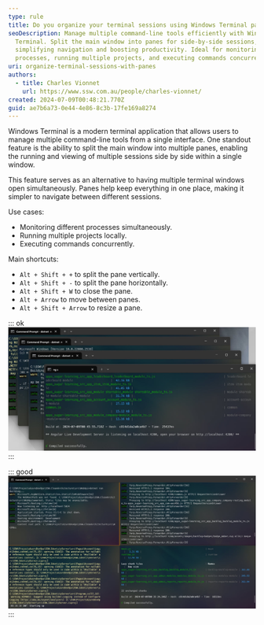```yaml
---
type: rule
title: Do you organize your terminal sessions using Windows Terminal panes?
seoDescription: Manage multiple command-line tools efficiently with Windows
  Terminal. Split the main window into panes for side-by-side sessions,
  simplifying navigation and boosting productivity. Ideal for monitoring
  processes, running multiple projects, and executing commands concurrently.
uri: organize-terminal-sessions-with-panes
authors:
  - title: Charles Vionnet
    url: https://www.ssw.com.au/people/charles-vionnet/
created: 2024-07-09T00:48:21.770Z
guid: ae7b6a73-0e44-4e86-8c3b-17fe169a8274
---
```


Windows Terminal is a modern terminal application that allows users to manage multiple command-line tools from a single interface. One standout feature is the ability to split the main window into multiple panes, enabling the running and viewing of multiple sessions side by side within a single window.
            
<!--endintro-->

This feature serves as an alternative to having multiple terminal windows open simultaneously. Panes help keep everything in one place, making it simpler to navigate between different sessions.

Use cases:
- Monitoring different processes simultaneously.
- Running multiple projects locally.
- Executing commands concurrently.

Main shortcuts:
- `Alt + Shift + +` to split the pane vertically.
- `Alt + Shift + -` to split the pane horizontally.
- `Alt + Shift + W` to close the pane.
- `Alt + Arrow` to move between panes.
- `Alt + Shift + Arrow` to resize a pane.

::: ok  
![Figure: APIs and front-end applications running in different windows](multiple-windows.jpg)
:::

::: good  
![Figure: APIs and front-end applications running in panes](one-window.jpg)
:::
